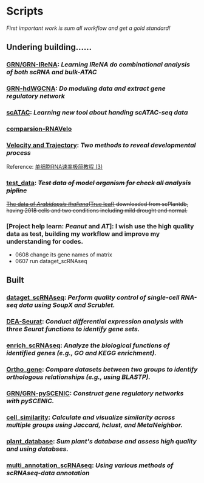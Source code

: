 # Scripts
*First important work is sum all workflow and get a gold standard!*

## Undering building……

### [GRN/GRN-IReNA](GRN/GRN-IReNA): *Learning IReNA do combinational analysis of both scRNA and bulk-ATAC*

### [GRN-hdWGCNA](GRN/GRN-hdWGCNA): *Do moduling data and extract gene regulatory network*

### [scATAC](scATAC): *Learning new tool about handing scATAC-seq data*

### [comparsion-RNAVelo](Trajectory/Velocity)

### [Velocity and Trajectory](Trajectory): *Two methods to reveal developmental process*
  Reference: [单细胞RNA速率极简教程 (3)](https://mp.weixin.qq.com/s/JAVNLCZGJlmDkzHwoD106g)

### [test_data](): *~~Test data of model organism for check all analysis pipline~~*
  ~~[The data of *Arabidopsis thaliana*(True leaf)](test_data/ERP132245.h5ad) downloaded from scPlantdb, having 2018 cells and two conditions including mild drought and normal.~~

### [Project help learn: *Peanut* and *AT*]: I wish use the high quality data as test, building my workflow and improve my understanding for codes.
  - 0608 change its gene names of matrix
  - 0607 run dataget_scRNAseq

## Built
  ### [**dataget_scRNAseq**](dataget_scRNAseq): *Perform quality control of single-cell RNA-seq data using SoupX and Scrublet.*

  ### [**DEA-Seurat**](DEA-Seurat): *Conduct differential expression analysis with three Seurat functions to identify gene sets.*

  ### [**enrich_scRNAseq**](enrich_scRNAseq): *Analyze the biological functions of identified genes (e.g., GO and KEGG enrichment).*

  ### [**Ortho_gene**](Ortho_gene): *Compare datasets between two groups to identify orthologous relationships (e.g., using BLASTP).*

  ### [**GRN/GRN-pySCENIC**](GRN/GRN-pySCENIC): *Construct gene regulatory networks with pySCENIC.*

  ### [**cell_similarity**](cell_similarity): *Calculate and visualize similarity across multiple groups using Jaccard, hclust, and MetaNeighbor.*

  ### [**plant_database**](plant_database.md): *Sum plant's database and assess high quality and using databses.*

  ### [**multi_annotation_scRNAseq**](multi_annotation_scRNAseq): *Using various methods of  scRNAseq-data annotation*

